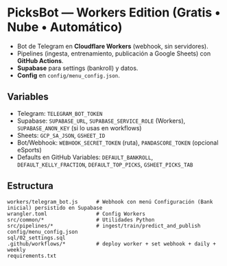# PicksBot — Workers Edition (Gratis • Nube • Automático)

- Bot de Telegram en **Cloudflare Workers** (webhook, sin servidores).
- Pipelines (ingesta, entrenamiento, publicación a Google Sheets) con **GitHub Actions**.
- **Supabase** para settings (bankroll) y datos.
- **Config** en `config/menu_config.json`.

## Variables
- Telegram: `TELEGRAM_BOT_TOKEN`
- Supabase: `SUPABASE_URL`, `SUPABASE_SERVICE_ROLE` (Workers), `SUPABASE_ANON_KEY` (si lo usas en workflows)
- Sheets: `GCP_SA_JSON`, `GSHEET_ID`
- Bot/Webhook: `WEBHOOK_SECRET_TOKEN` (ruta), `PANDASCORE_TOKEN` (opcional eSports)
- Defaults en GitHub Variables: `DEFAULT_BANKROLL`, `DEFAULT_KELLY_FRACTION`, `DEFAULT_TOP_PICKS`, `GSHEET_PICKS_TAB`

## Estructura
```
workers/telegram_bot.js      # Webhook con menú Configuración (Bank inicial) persistido en Supabase
wrangler.toml                # Config Workers
src/common/*                 # Utilidades Python
src/pipelines/*              # ingest/train/predict_and_publish
config/menu_config.json
sql/02_settings.sql
.github/workflows/*          # deploy worker + set webhook + daily + weekly
requirements.txt
```
